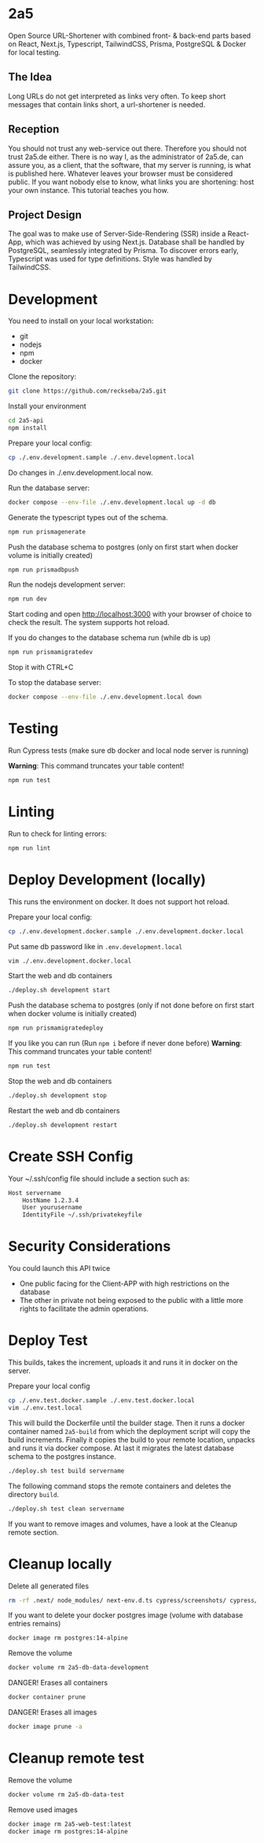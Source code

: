# 2a5
Open Source URL-Shortener with combined front- &amp; back-end parts based on React, Next.js, Typescript, TailwindCSS, Prisma, PostgreSQL &amp; Docker for local testing.

## The Idea
Long URLs do not get interpreted as links very often. To keep short messages that contain links short, a url-shortener is needed.

## Reception
You should not trust any web-service out there. Therefore you should not trust 2a5.de either. There is no way I, as the administrator of 2a5.de, can assure you, as a client, that the software, that my server is running, is what is published here. Whatever leaves your browser must be considered public. If you want nobody else to know, what links you are shortening: host your own instance. This tutorial teaches you how.

## Project Design
The goal was to make use of Server-Side-Rendering (SSR) inside a React-App, which was achieved by using Next.js. Database shall be handled by PostgreSQL, seamlessly integrated by Prisma. To discover errors early, Typescript was used for type definitions. Style was handled by TailwindCSS.

# Development
You need to install on your local workstation:
- git
- nodejs
- npm
- docker

Clone the repository:
```bash
git clone https://github.com/reckseba/2a5.git
```

Install your environment
```bash
cd 2a5-api
npm install
```

Prepare your local config:
```bash
cp ./.env.development.sample ./.env.development.local
```
Do changes in ./.env.development.local now.

Run the database server:
```bash
docker compose --env-file ./.env.development.local up -d db
```

Generate the typescript types out of the schema.
```bash
npm run prismagenerate
```

Push the database schema to postgres (only on first start when docker volume is initially created)
```bash
npm run prismadbpush
```

Run the nodejs development server:
```bash
npm run dev
```

Start coding and open [http://localhost:3000](http://localhost:3000) with your browser of choice to check the result. The system supports hot reload.

If you do changes to the database schema run (while db is up)
```bash
npm run prismamigratedev
```

Stop it with CTRL+C

To stop the database server:
```bash
docker compose --env-file ./.env.development.local down
```

# Testing
Run Cypress tests (make sure db docker and local node server is running)

__Warning__: This command truncates your table content!
```bash
npm run test
```

# Linting
Run to check for linting errors:
```bash
npm run lint
```

# Deploy Development (locally)
This runs the environment on docker. It does not support hot reload.

Prepare your local config:
```bash
cp ./.env.development.docker.sample ./.env.development.docker.local
```

Put same db password like in `.env.development.local`
```bash
vim ./.env.development.docker.local
```

Start the web and db containers
```bash
./deploy.sh development start
```

Push the database schema to postgres (only if not done before on first start when docker volume is initially created)
```bash
npm run prismamigratedeploy
```

If you like you can run (Run `npm i` before if never done before)
__Warning__: This command truncates your table content!
```bash
npm run test
```

Stop the web and db containers
```bash
./deploy.sh development stop
```

Restart the web and db containers
```bash
./deploy.sh development restart
```

# Create SSH Config

Your ~/.ssh/config file should include a section such as:
```bash
Host servername
    HostName 1.2.3.4
    User yourusername
    IdentityFile ~/.ssh/privatekeyfile
```

# Security Considerations 

You could launch this API twice
- One public facing for the Client-APP with high restrictions on the database
- The other in private not being exposed to the public with a little more rights to facilitate the admin operations.

# Deploy Test
This builds, takes the increment, uploads it and runs it in docker on the server.

Prepare your local config
```bash
cp ./.env.test.docker.sample ./.env.test.docker.local
vim ./.env.test.local
```

This will build the Dockerfile until the builder stage. Then it runs a docker container named `2a5-build` from which the deployment script will copy the build increments. Finally it copies the build to your remote location, unpacks and runs it via docker compose. At last it migrates the latest database schema to the postgres instance.
```bash
./deploy.sh test build servername
```

The following command stops the remote containers and deletes the directory `build`.
```bash
./deploy.sh test clean servername
```
If you want to remove images and volumes, have a look at the Cleanup remote section.


# Cleanup locally

Delete all generated files
```bash
rm -rf .next/ node_modules/ next-env.d.ts cypress/screenshots/ cypress/videos/

```
If you want to delete your docker postgres image (volume with database entries remains)
```bash
docker image rm postgres:14-alpine
```

Remove the volume
```bash
docker volume rm 2a5-db-data-development
```

DANGER! Erases all containers
```bash
docker container prune
```

DANGER! Erases all images
```bash
docker image prune -a
```

# Cleanup remote test

Remove the volume
```bash
docker volume rm 2a5-db-data-test
```

Remove used images
```bash
docker image rm 2a5-web-test:latest
docker image rm postgres:14-alpine
```
